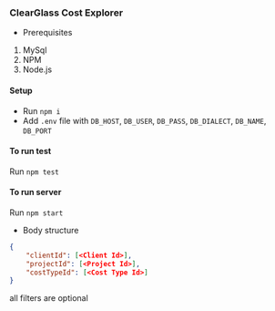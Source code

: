 ### ClearGlass Cost Explorer
+ Prerequisites
1. MySql
2. NPM
3. Node.js

#### Setup

+ Run `npm i`
+ Add `.env` file with `DB_HOST`, `DB_USER`, `DB_PASS`, `DB_DIALECT`, `DB_NAME`, `DB_PORT`


#### To run test

Run `npm test`

#### To run server

Run `npm start`

* Body structure
```json
{
    "clientId": [<Client Id>],
    "projectId": [<Project Id>],
    "costTypeId": [<Cost Type Id>]
}
```

all filters are optional